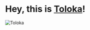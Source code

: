 # Hey, this is [Toloka](https://toloka.ai/)!

![Toloka](https://tlk.s3.yandex.net/toloka-kit/Toloka-GitHub-Header.png)
